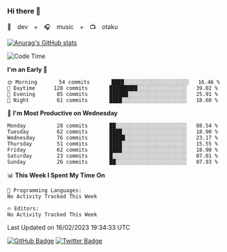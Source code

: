 ### Hi there 👋

🚀　dev　+　🎧　music　+　📺　otaku


[![Anurag's GitHub stats](https://github-readme-stats.vercel.app/api?username=koheitasaka&count_private=true&show_icons=true&theme=monokai)](https://github.com/koheitasaka/github-readme-stats)

<!--START_SECTION:waka-->
![Code Time](http://img.shields.io/badge/Code%20Time-1%2C161%20hrs%2023%20mins-blue)

**I'm an Early 🐤** 

```text
🌞 Morning       54 commits       ████░░░░░░░░░░░░░░░░░░░░░   16.46 % 
🌆 Daytime      128 commits       █████████░░░░░░░░░░░░░░░░   39.02 % 
🌃 Evening       85 commits       ██████░░░░░░░░░░░░░░░░░░░   25.91 % 
🌙 Night         61 commits       ████░░░░░░░░░░░░░░░░░░░░░   18.60 % 

```
📅 **I'm Most Productive on Wednesday** 

```text
Monday          28 commits       ██░░░░░░░░░░░░░░░░░░░░░░░   08.54 % 
Tuesday         62 commits       ████░░░░░░░░░░░░░░░░░░░░░   18.90 % 
Wednesday       76 commits       █████░░░░░░░░░░░░░░░░░░░░   23.17 % 
Thursday        51 commits       ████░░░░░░░░░░░░░░░░░░░░░   15.55 % 
Friday          62 commits       ████░░░░░░░░░░░░░░░░░░░░░   18.90 % 
Saturday        23 commits       █░░░░░░░░░░░░░░░░░░░░░░░░   07.01 % 
Sunday          26 commits       ██░░░░░░░░░░░░░░░░░░░░░░░   07.93 % 

```


📊 **This Week I Spent My Time On** 

```text
💬 Programming Languages: 
No Activity Tracked This Week

🔥 Editors: 
No Activity Tracked This Week

```


 Last Updated on 16/02/2023 19:34:33 UTC
<!--END_SECTION:waka-->

[![GitHub Badge](https://img.shields.io/badge/GitHub-100000?style=for-the-badge&logo=github&logoColor=white)](https://github.com/koheitasaka)
[![Twitter Badge](https://img.shields.io/badge/Twitter-1DA1F2?style=for-the-badge&logo=twitter&logoColor=white)](https://twitter.com/sleep_asleep_)
